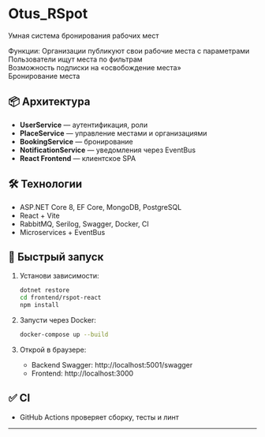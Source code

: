 # Otus_RSpot
Умная система бронирования рабочих мест

Функции:
Организации публикуют свои рабочие места с параметрами  
Пользователи ищут места по фильтрам  
Возможность подписки на «освобождение места»  
Бронирование места  

## 📦 Архитектура

- **UserService** — аутентификация, роли  
- **PlaceService** — управление местами и организациями  
- **BookingService** — бронирование  
- **NotificationService** — уведомления через EventBus  
- **React Frontend** — клиентское SPA  

## 🛠 Технологии

- ASP.NET Core 8, EF Core, MongoDB, PostgreSQL  
- React + Vite  
- RabbitMQ, Serilog, Swagger, Docker, CI  
- Microservices + EventBus  

## 🚀 Быстрый запуск

1. Установи зависимости:  
    ```bash
    dotnet restore
    cd frontend/rspot-react
    npm install
    ```

2. Запусти через Docker:  
    ```bash
    docker-compose up --build
    ```

3. Открой в браузере:  
    - Backend Swagger: http://localhost:5001/swagger  
    - Frontend: http://localhost:3000  

## ✅ CI

- GitHub Actions проверяет сборку, тесты и линт  

---

 
